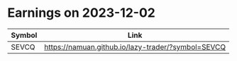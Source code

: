 # Earnings on 2023-12-02

| Symbol | Link |
| ---| --- |
| SEVCQ | https://namuan.github.io/lazy-trader/?symbol=SEVCQ |